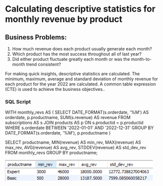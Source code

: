 # Calculating descriptive statistics for monthly revenue by product
## Business Problems:
1)	How much revenue does each product usually generate each month?
2)	Which product has the most success throughout all of last year?
3)	Did either product fluctuate greatly each month or was the month-to-month trend consistent?

For making quick insights, descriptive statistics are calculated. The minimum, maximum, average and standard deviation of monthly revenue for each product for the year 2022 are calculated. 
A common table expression (CTE) is used to achieve the business objectives..

### SQL Script
WITH monthly_revs AS (
    SELECT 
        DATE_FORMAT(s.orderdate, '%M') AS orderdate,
        p.productname, 
        SUM(s.revenue) AS revenue 
    FROM subscriptions AS s 
    JOIN products AS p 
      ON s.productid = p.productid
    WHERE s.orderdate BETWEEN '2022-01-01' AND '2022-12-31'
    GROUP BY DATE_FORMAT(s.orderdate, '%M'), p.productname
)

SELECT
    productname,
    MIN(revenue) AS min_rev,
    MAX(revenue) AS max_rev,
    AVG(revenue) AS avg_rev,
    STDDEV(revenue) AS std_dev_rev
FROM 
    monthly_revs
GROUP BY 
    productname;

![Descriptive Statistics](assets/BP1/BP1.png)


